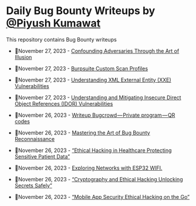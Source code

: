 # Daily Bug Bounty Writeups by [@Piyush Kumawat](https://twitter.com/piyush_supiy) 
This repository contains Bug Bounty writeups

<!-- BLOG-POST-LIST:START -->
 - 💯November 27, 2023 - [Confounding Adversaries Through the Art of Illusion](https://osintteam.blog/confounding-adversaries-through-the-art-of-illusion-5cc56090d93a?source=rss------bug_bounty-5) 

 - 💯November 27, 2023 - [Burpsuite Custom Scan Profiles](https://mrrootsec.medium.com/burpsuite-custom-scan-profiles-12a9df9e36bd?source=rss------bug_bounty-5) 

 - 💯November 27, 2023 - [Understanding XML External Entity &lpar;XXE&rpar; Vulnerabilities](https://medium.com/@harry.hphu/understanding-xml-external-entity-xxe-vulnerabilities-e8b64c2c2b3c?source=rss------bug_bounty-5) 

 - 💯November 27, 2023 - [Understanding and Mitigating Insecure Direct Object References &lpar;IDOR&rpar; Vulnerabilities](https://medium.com/@harry.hphu/understanding-and-mitigating-insecure-direct-object-references-idor-vulnerabilities-b27047015e15?source=rss------bug_bounty-5) 

 - 💯November 26, 2023 - [Writeup Bugcrowd — Private program — QR codes](https://medium.com/@embossdotar/writeup-bugcrowd-private-program-qr-codes-fa338161175a?source=rss------bug_bounty-5) 

 - 💯November 26, 2023 - [Mastering the Art of Bug Bounty Reconnaissance](https://medium.com/@faizankhaliq26/mastering-the-art-of-bug-bounty-reconnaissance-5e1ec42fc405?source=rss------bug_bounty-5) 

 - 💯November 26, 2023 - [“Ethical Hacking in Healthcare Protecting Sensitive Patient Data”](https://medium.com/@Land2Cyber/ethical-hacking-in-healthcare-protecting-sensitive-patient-data-af434639734a?source=rss------bug_bounty-5) 

 - 💯November 26, 2023 - [Exploring Networks with ESP32 WIFI.](https://higordiego.medium.com/exploring-networks-with-esp32-wifi-778a8d42b7f1?source=rss------bug_bounty-5) 

 - 💯November 26, 2023 - [“Cryptography and Ethical Hacking Unlocking Secrets Safely”](https://medium.com/@Land2Cyber/cryptography-and-ethical-hacking-unlocking-secrets-safely-5af6d12e0863?source=rss------bug_bounty-5) 

 - 💯November 26, 2023 - [“Mobile App Security Ethical Hacking on the Go”](https://medium.com/@Land2Cyber/mobile-app-security-ethical-hacking-on-the-go-28a5a2324b69?source=rss------bug_bounty-5) 
<!-- BLOG-POST-LIST:END -->
